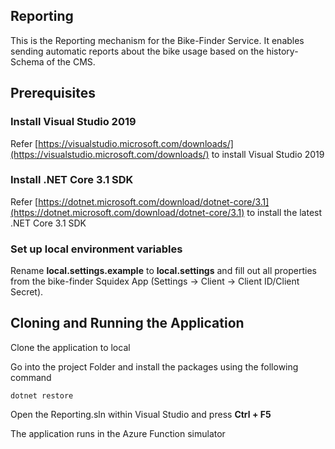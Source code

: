 
## Reporting
This is the Reporting mechanism for the Bike-Finder Service. It enables sending automatic reports about the bike usage based on the history-Schema of the CMS.

## Prerequisites

### Install Visual Studio 2019

Refer [https://visualstudio.microsoft.com/downloads/](https://visualstudio.microsoft.com/downloads/) to install Visual Studio 2019

### Install .NET Core 3.1 SDK

Refer [https://dotnet.microsoft.com/download/dotnet-core/3.1](https://dotnet.microsoft.com/download/dotnet-core/3.1) to install the latest .NET Core 3.1 SDK

### Set up local environment variables

Rename **local.settings.example** to **local.settings** and fill out all properties from the bike-finder Squidex App (Settings -> Client -> Client ID/Client Secret).


## Cloning and Running the Application

Clone the application to local

Go into the project Folder and install the packages using the following command
```
dotnet restore
```
Open the Reporting.sln within Visual Studio and press **Ctrl + F5**

The application runs in the Azure Function simulator

